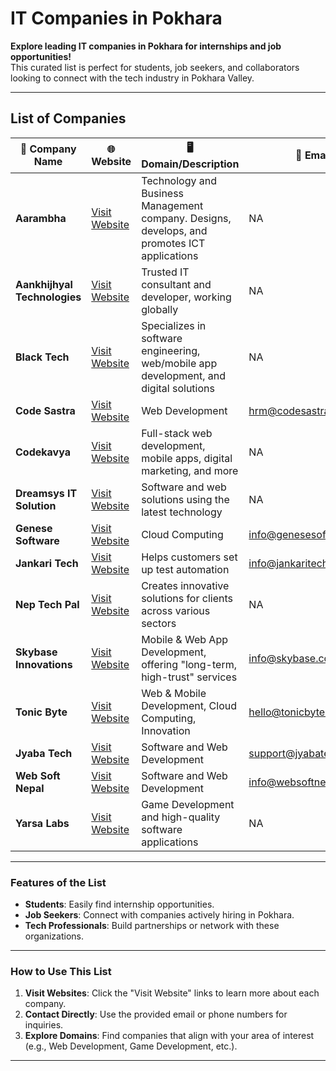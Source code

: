 # IT Companies in Pokhara  
**Explore leading IT companies in Pokhara for internships and job opportunities!**  
This curated list is perfect for students, job seekers, and collaborators looking to connect with the tech industry in Pokhara Valley.

---

## List of Companies  

| **🏢 Company Name**          | **🌐 Website**                           | **🖥️ Domain/Description**                                                                                   | **📧 Email**                   | **📍 Address/Location**                 | **📞 Contact Number** |
|------------------------------|------------------------------------------|------------------------------------------------------------------------------------------------------------|--------------------------------|-----------------------------------------|-----------------------|
| **Aarambha**                 | [Visit Website](https://www.aarambhait.com/service) | Technology and Business Management company. Designs, develops, and promotes ICT applications              | NA                             | Gairapatan Road, Pokhara                | +977 9856007007      |
| **Aankhijhyal Technologies** | [Visit Website](https://aankhijhyal.com.np/)        | Trusted IT consultant and developer, working globally                                                      | NA                             | Lakeside, Pokhara                        | +977 9856078099      |
| **Black Tech**               | [Visit Website](https://www.blacktech.com.np)       | Specializes in software engineering, web/mobile app development, and digital solutions                     | NA                             | Zero Km, Pokhara 33700                  | +977 9802839909      |
| **Code Sastra**              | [Visit Website](https://codesastra.com/)            | Web Development                                                                                           | hrm@codesastra.com             | Phewa Marga, Pokhara                    | +977 061-530625      |
| **Codekavya**                | [Visit Website](https://www.codekavya.com)          | Full-stack web development, mobile apps, digital marketing, and more                                       | NA                             | Kadam Marga -14, Pokhara                | +977 9825141512      |
| **Dreamsys IT Solution**     | [Visit Website](https://www.dreamsys.com.np/)       | Software and web solutions using the latest technology                                                     | NA                             | Chipledhunga, Pokhara                   | +977 061-537953      |
| **Genese Software**          | [Visit Website](https://www.genesesofts.com)        | Cloud Computing                                                                                           | info@genesesofts.com           | Durbarthok Marg, Pokhara                | +977 61 541114       |
| **Jankari Tech**             | [Visit Website](https://www.jankaritech.com/)       | Helps customers set up test automation                                                                    | info@jankaritech.com           | Rishi Marga                             | +977 061-620999      |
| **Nep Tech Pal**             | [Visit Website](https://www.neptechpal.com.np/)     | Creates innovative solutions for clients across various sectors                                            | NA                             | Jalpa Road, Pokhara                     | +977 9860385877      |
| **Skybase Innovations**      | [Visit Website](https://skybase.com.np/)            | Mobile & Web App Development, offering "long-term, high-trust" services                                   | info@skybase.com.np            | New Road, Pokhara                       | +977 9845533797      |
| **Tonic Byte**               | [Visit Website](https://www.tonicbyte.com.np/)         | Web & Mobile Development, Cloud Computing, Innovation                                                     | hello@tonicbyte.com.np          | Zero KM                                 | +977 9856051811      |
|**Jyaba Tech** | [Visit Website](https://jyabatech.com/) | Software and Web Development | support@jyabatech.com | Fulbari, Pokhara|
| **Web Soft Nepal**           | [Visit Website](http://www.websoftnepal.com.np/)    | Software and Web Development                                                                              | info@websoftnepal.com.np       | Srijana Chowk, Pokhara                  | +977 61 538358       |
| **Yarsa Labs**               | [Visit Website](https://www.yarsalabs.com/about/)                  | Game Development and high-quality software applications                                                   | NA                             | Buddha Complex, Talchowk           | +977 9801022055      |

---

### Features of the List  

- **Students**: Easily find internship opportunities.  
- **Job Seekers**: Connect with companies actively hiring in Pokhara.  
- **Tech Professionals**: Build partnerships or network with these organizations.  

---

###  How to Use This List  

1. **Visit Websites**: Click the "Visit Website" links to learn more about each company.  
2. **Contact Directly**: Use the provided email or phone numbers for inquiries.  
3. **Explore Domains**: Find companies that align with your area of interest (e.g., Web Development, Game Development, etc.).

---


